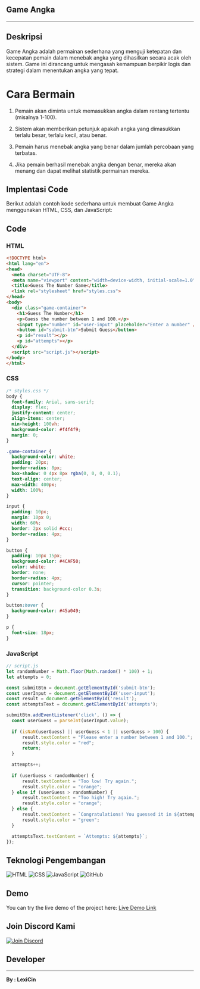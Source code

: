 ## Game Angka 
------
## Deskripsi
Game Angka adalah permainan sederhana yang menguji ketepatan dan kecepatan pemain dalam menebak angka yang dihasilkan secara acak oleh sistem. Game ini dirancang untuk mengasah kemampuan berpikir logis dan strategi dalam menentukan angka yang tepat.
# Cara Bermain
1. Pemain akan diminta untuk memasukkan angka dalam rentang tertentu (misalnya 1-100).


2. Sistem akan memberikan petunjuk apakah angka yang dimasukkan terlalu besar, terlalu kecil, atau benar.


3. Pemain harus menebak angka yang benar dalam jumlah percobaan yang terbatas.


4. Jika pemain berhasil menebak angka dengan benar, mereka akan menang dan dapat melihat statistik permainan mereka.

## Implentasi Code 
Berikut adalah contoh kode sederhana untuk membuat Game Angka menggunakan HTML, CSS, dan JavaScript:

 ## Code

### HTML
```html
<!DOCTYPE html>
<html lang="en">
<head>
  <meta charset="UTF-8">
  <meta name="viewport" content="width=device-width, initial-scale=1.0">
  <title>Guess The Number Game</title>
  <link rel="stylesheet" href="styles.css">
</head>
<body>
  <div class="game-container">
    <h1>Guess The Number</h1>
    <p>Guess the number between 1 and 100.</p>
    <input type="number" id="user-input" placeholder="Enter a number" />
    <button id="submit-btn">Submit Guess</button>
    <p id="result"></p>
    <p id="attempts"></p>
  </div>
  <script src="script.js"></script>
</body>
</html>
```

### CSS
```css
/* styles.css */
body {
  font-family: Arial, sans-serif;
  display: flex;
  justify-content: center;
  align-items: center;
  min-height: 100vh;
  background-color: #f4f4f9;
  margin: 0;
}

.game-container {
  background-color: white;
  padding: 20px;
  border-radius: 8px;
  box-shadow: 0 4px 8px rgba(0, 0, 0, 0.1);
  text-align: center;
  max-width: 400px;
  width: 100%;
}

input {
  padding: 10px;
  margin: 10px 0;
  width: 60%;
  border: 2px solid #ccc;
  border-radius: 4px;
}

button {
  padding: 10px 15px;
  background-color: #4CAF50;
  color: white;
  border: none;
  border-radius: 4px;
  cursor: pointer;
  transition: background-color 0.3s;
}

button:hover {
  background-color: #45a049;
}

p {
  font-size: 18px;
}
```

### JavaScript
```js
// script.js
let randomNumber = Math.floor(Math.random() * 100) + 1;
let attempts = 0;

const submitBtn = document.getElementById('submit-btn');
const userInput = document.getElementById('user-input');
const result = document.getElementById('result');
const attemptsText = document.getElementById('attempts');

submitBtn.addEventListener('click', () => {
  const userGuess = parseInt(userInput.value);
    
  if (isNaN(userGuess) || userGuess < 1 || userGuess > 100) {
      result.textContent = "Please enter a number between 1 and 100.";
      result.style.color = "red";
      return;
  }

  attempts++;
  
  if (userGuess < randomNumber) {
      result.textContent = "Too low! Try again.";
      result.style.color = "orange";
  } else if (userGuess > randomNumber) {
      result.textContent = "Too high! Try again.";
      result.style.color = "orange";
  } else {
      result.textContent = `Congratulations! You guessed it in ${attempts} attempts.`;
      result.style.color = "green";
  }

  attemptsText.textContent = `Attempts: ${attempts}`;
});
```

## Teknologi Pengembangan
![HTML](https://img.shields.io/badge/HTML5-%23E34F26.svg?style=for-the-badge&logo=html5&logoColor=white)
![CSS](https://img.shields.io/badge/CSS3-%231572B6.svg?style=for-the-badge&logo=css3&logoColor=white)
![JavaScript](https://img.shields.io/badge/JavaScript-%23F7DF1E.svg?style=for-the-badge&logo=javascript&logoColor=black)
![GitHub](https://img.shields.io/badge/GitHub-%23181717.svg?style=for-the-badge&logo=github&logoColor=white)

## Demo
You can try the live demo of the project here: [Live Demo Link](https://lexicin.github.io/Angka.web/)

## Join Discord Kami
[![Join  Discord](https://img.shields.io/badge/Join%20our%20Discord-7289DA?style=for-the-badge&logo=discord&logoColor=white)](https://discord.gg/s3A3trH5v8)

 ## Developer
------
**By : LexiCin**

